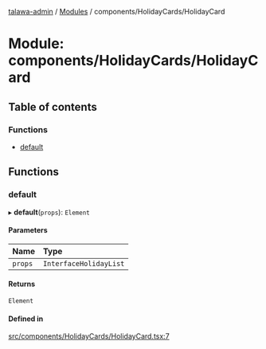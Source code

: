 [talawa-admin](../README.md) / [Modules](../modules.md) / components/HolidayCards/HolidayCard

# Module: components/HolidayCards/HolidayCard

## Table of contents

### Functions

- [default](components_HolidayCards_HolidayCard.md#default)

## Functions

### default

▸ **default**(`props`): `Element`

#### Parameters

| Name | Type |
| :------ | :------ |
| `props` | `InterfaceHolidayList` |

#### Returns

`Element`

#### Defined in

[src/components/HolidayCards/HolidayCard.tsx:7](https://github.com/NamitBhutani/talawa-admin/blob/d923b65/src/components/HolidayCards/HolidayCard.tsx#L7)
